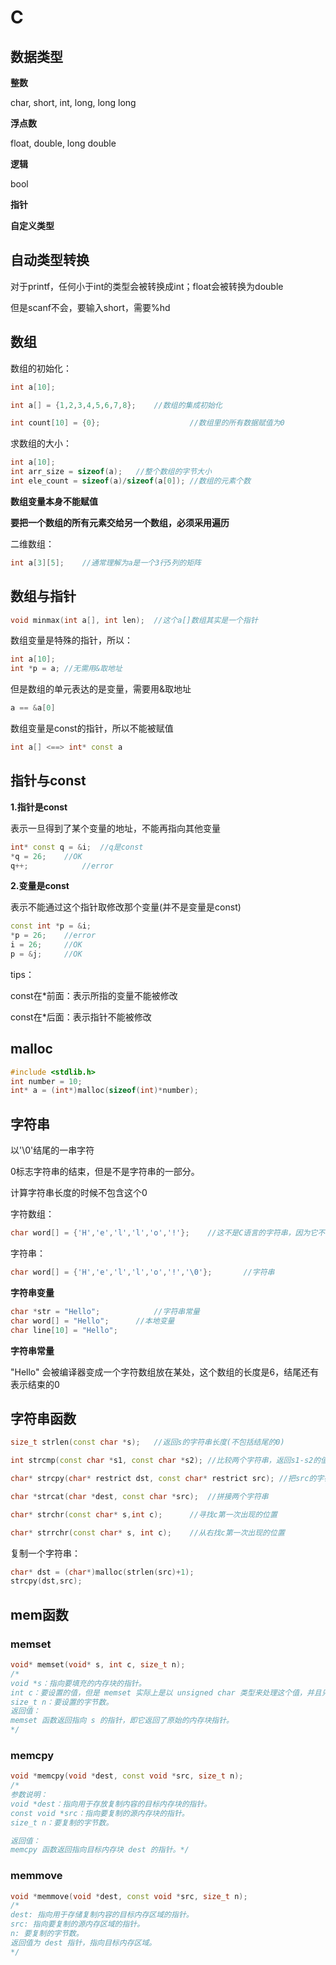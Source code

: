 # C



## 数据类型

**整数**

char, short, int, long, long long



**浮点数**

float, double, long double



**逻辑**

bool



**指针**



**自定义类型**



## 自动类型转换

对于printf，任何小于int的类型会被转换成int；float会被转换为double

但是scanf不会，要输入short，需要%hd





## 数组

数组的初始化：

```cpp
int a[10];	

int a[] = {1,2,3,4,5,6,7,8};	//数组的集成初始化

int count[10] = {0};					//数组里的所有数据赋值为0
```



求数组的大小：

```cpp
int a[10];
int arr_size = sizeof(a);	//整个数组的字节大小
int ele_count = sizeof(a)/sizeof(a[0]);	//数组的元素个数
```



**数组变量本身不能赋值**

**要把一个数组的所有元素交给另一个数组，必须采用遍历**



二维数组：

```cpp
int a[3][5];	//通常理解为a是一个3行5列的矩阵
```





## 数组与指针



```cpp
void minmax(int a[], int len);	//这个a[]数组其实是一个指针
```

数组变量是特殊的指针，所以：

```cpp
int a[10];
int *p = a;	//无需用&取地址
```

但是数组的单元表达的是变量，需要用&取地址

```cpp
a == &a[0]	
```

数组变量是const的指针，所以不能被赋值

```cpp
int a[] <==> int* const a
```





## 指针与const



**1.指针是const**

表示一旦得到了某个变量的地址，不能再指向其他变量

```cpp
int* const q = &i;	//q是const
*q = 26;	//OK
q++;			//error
```





**2.变量是const**

表示不能通过这个指针取修改那个变量(并不是变量是const)

```cpp
const int *p = &i;
*p = 26;	//error
i = 26;		//OK
p = &j;		//OK
```



tips：

const在*前面：表示所指的变量不能被修改

const在*后面：表示指针不能被修改



## malloc

```cpp
#include <stdlib.h>
int number = 10;
int* a = (int*)malloc(sizeof(int)*number);
```







## 字符串

以'\0'结尾的一串字符

0标志字符串的结束，但是不是字符串的一部分。

计算字符串长度的时候不包含这个0



字符数组：

```cpp
char word[] = {'H','e','l','l','o','!'};	//这不是C语言的字符串，因为它不能用字符串的方式做运算
```



字符串：

```cpp
char word[] = {'H','e','l','l','o','!','\0'};		//字符串
```



**字符串变量**

```cpp
char *str = "Hello";			//字符串常量
char word[] = "Hello";		//本地变量
char line[10] = "Hello";
```



**字符串常量**

"Hello" 会被编译器变成一个字符数组放在某处，这个数组的长度是6，结尾还有表示结束的0





## 字符串函数

```cpp
size_t strlen(const char *s);	//返回s的字符串长度(不包括结尾的0)

int strcmp(const char *s1, const char *s2);	//比较两个字符串，返回s1-s2的值，相等返回0

char* strcpy(char* restrict dst, const char* restrict src);	//把src的字符串拷贝到dst，restrict表明不重叠，返回dst

char *strcat(char *dest, const char *src);	//拼接两个字符串

char* strchr(const char* s,int c);		//寻找c第一次出现的位置

char* strrchr(const char* s, int c);	//从右找c第一次出现的位置
```



复制一个字符串：

```cpp
char* dst = (char*)malloc(strlen(src)+1);
strcpy(dst,src);
```





## mem函数



### memset

```cpp
void* memset(void* s, int c, size_t n);
/*
void *s：指向要填充的内存块的指针。
int c：要设置的值，但是 memset 实际上是以 unsigned char 类型来处理这个值，并且只用这个值的低 8 位（即一个字节的值）。
size_t n：要设置的字节数。
返回值：
memset 函数返回指向 s 的指针，即它返回了原始的内存块指针。
*/
```



### memcpy

```cpp
void *memcpy(void *dest, const void *src, size_t n);
/*
参数说明：
void *dest：指向用于存放复制内容的目标内存块的指针。
const void *src：指向要复制的源内存块的指针。
size_t n：要复制的字节数。

返回值：
memcpy 函数返回指向目标内存块 dest 的指针。*/
```





### memmove

```cpp
void *memmove(void *dest, const void *src, size_t n);
/*
dest: 指向用于存储复制内容的目标内存区域的指针。
src: 指向要复制的源内存区域的指针。
n: 要复制的字节数。
返回值为 dest 指针，指向目标内存区域。
*/
```

